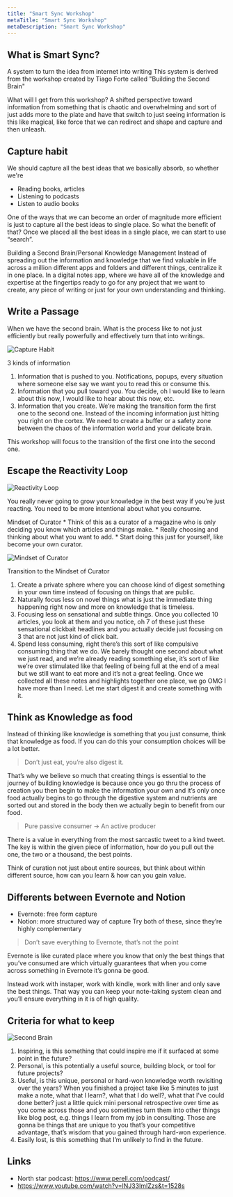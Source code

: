 ```yaml
---
title: "Smart Sync Workshop"
metaTitle: "Smart Sync Workshop"
metaDescription: "Smart Sync Workshop"
---
```


What is Smart Sync?
---
A system to turn the idea from internet into writing
This system is derived from the workshop created by Tiago Forte called "Building the Second Brain"

What will I get from this workshop?
A shifted perspective toward information from something that is chaotic and overwhelming and sort of just adds more to the plate and have that switch to just seeing information is this like magical, like force that we can redirect and shape and capture and then unleash.

Capture habit
---
We should capture all the best ideas that we basically absorb, so whether we're
* Reading books, articles
* Listening to podcasts
* Listen to audio books

One of the ways that we can become an order of magnitude more efficient is just to capture all the best ideas to single place. So what the benefit of that? Once we placed all the best ideas in a single place, we can start to use “search”.

Building a Second Brain/Personal Knowledge Management
Instead of spreading out the information and knowledge that we find valuable in life across a million different apps and  folders and different things, centralize it in one place. In a digital notes app, where we have all of the knowledge and expertise at the fingertips ready to go for any project that we want to create, any piece of writing or just for your own understanding and thinking.

Write a Passage
---
When we have the second brain. What is the process like to not just efficiently but really powerfully and effectively turn that into writings.

![Capture Habit](capture-habit.png)

3 kinds of information
1. Information that is pushed to you. Notifications, popups, every situation where someone else say we want you to read this or consume this.
2. Information that you pull toward you. You decide, oh I would like to learn about this now,  I would like to hear about this now, etc.
3. Information that you create. We’re making the transition form the first one to the second one. Instead of the incoming information just hitting you right on the cortex. We need to create a buffer or a safety zone between the chaos of the information world and your delicate brain.

This workshop will focus to the transition of the first one into the second one.

Escape the Reactivity Loop
---
![Reactivity Loop](reactivity-loop.png)

You really never going to grow your knowledge in the best way if you’re just reacting.
You need to be more intentional about what you consume.

Mindset of Curator
    * Think of this as a curator of a magazine who is only deciding you know which articles and things make.
    * Really choosing and thinking about what you want to add.
    * Start doing this just for yourself, like become your own curator.

![Mindset of Curator](mindset-of-curator.png)

Transition to the Mindset of Curator
1. Create a private sphere where you can choose kind of digest something in your own time instead of focusing on things that are public.
2. Naturally focus less on novel things what is just the immediate thing happening right now and more on knowledge that is timeless.
3. Focusing less on sensational and subtle things. Once you collected 10 articles, you look at them and you notice, oh 7 of these just these sensational clickbait headlines and you actually decide just focusing on 3 that are not just kind of click bait.
4. Spend less consuming, right there’s this sort of like compulsive consuming thing that we do. We barely thought one second about what we just read, and we’re already reading something else, it’s sort of like we’re over stimulated like that feeling of being full at the end of a meal but we still want to eat more and it’s not a great feeling. Once we collected all these notes and highlights together one place, we go OMG I have more than I need. Let me start digest it and create something with it.

Think as Knowledge as food
---
Instead of thinking like knowledge is something that you just consume, think that knowledge as food. If you can do this your consumption choices will be a lot better.

> Don’t just eat, you’re also digest it.

That’s why we believe so much that creating things is essential to the journey of building knowledge is because once you go thru the process of creation you then begin to make the information your own and it’s only once food actually begins to go through the digestive system and nutrients are sorted out and stored in the body then we actually begin to benefit from our food.

> Pure passive consumer -> An active producer

There is a value in everything from the most sarcastic tweet to a kind tweet. The key is within the given piece of information, how do you pull out the one, the two or a thousand, the best points.

Think of curation not just about entire sources, but think about within different source, how can you learn & how can you gain value.

Differents between Evernote and Notion
---
- Evernote: free form capture
- Notion: more structured way of capture
Try both of these, since they’re highly complementary

> Don’t save everything to Evernote, that’s not the point

Evernote is like curated place where you know that only the best things that you’ve consumed are which virtually guarantees that when you come across something in Evernote it’s gonna be good.

Instead work with instaper, work with kindle, work with liner and only save the best things. That way you can keep your note-taking system clean and you’ll ensure everything in it is of high quality.

Criteria for what to keep
---
![Second Brain](second-brain.png)

1. Inspiring, is this something that could inspire me if it surfaced at some point in the future?
2. Personal, is this potentially a useful source, building block, or tool for future projects?
3. Useful, is this unique, personal or hard-won knowledge worth revisiting over the years? When you finished a project take like 5 minutes to just make a note, what that I learn?, what that I do well?, what that I've could done better? just a little quick mini personal retrospective over time as you come across those and you sometimes turn them into other things like blog post, e.g. things I learn from my job in consulting. Those are gonna be things that are unique to you that’s your competitive advantage, that’s wisdom that you gained through hard-won experience.
4. Easily lost, is this something that I’m unlikely to find in the future.

Links
---

* North star podcast: https://www.perell.com/podcast/
* https://www.youtube.com/watch?v=lNJ33ImlZzs&t=1528s
